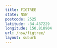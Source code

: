 ```yaml
---
title: FIGTREE
state: NSW
postcode: 2525
latitude: -34.437229
longitude: 150.818904
url: /nsw/figtree/
layout: suburb
---
```

